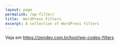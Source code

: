 ```yaml
---
layout: page
permalink: /wp-filter/
title:  WordPress Filters
excerpt: A collection of WordPress filters
---
```


Veja em https://zendev.com.br/tool/wp-codes-filters

